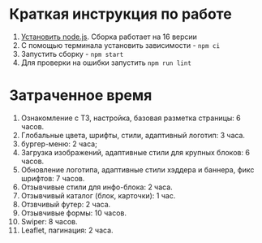 # Краткая инструкция по работе

1. [Установить node.js](https://nodejs.org/download/release/latest-v16.x/). Сборка работает на 16 версии
2. С помощью терминала установить зависимости - `npm ci`
3. Запустить сборку - `npm start`
4. Для проверки на ошибки запустить `npm run lint`

# Затраченное время

1. Ознакомление с ТЗ, настройка, базовая разметка страницы: 6 часов.
2. Глобальные цвета, шрифты, стили, адаптивный логотип: 3 часa.
3. бургер-меню: 2 часа;
4. Загрузка изображений, адаптивные стили для крупных блоков: 6 часов.
4. Обновление логотипа, адаптивные стили хэддера и баннера, фикс шрифтов: 7 часов.
5. Отзывчивые стили для инфо-блока: 2 часа.
6. Отзывчивый каталог (блок, карточки): 1 час.
7. Отзвчивый футер: 2 часа.
8. Отзывчивые формы: 10 часов.
8. Swiper: 8 часов.
9. Leaflet, пагинация: 2 часа.
